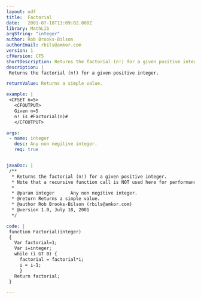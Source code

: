 ```yaml
---
layout: udf
title:  Factorial
date:   2001-07-18T13:09:02.000Z
library: MathLib
argString: "integer"
author: Rob Brooks-Bilson
authorEmail: rbils@amkor.com
version: 1
cfVersion: CF5
shortDescription: Returns the factorial (n!) for a given positive integer.
description: |
 Returns the factorial (n!) for a given positive integer.

returnValue: Returns a simple value.

example: |
 <CFSET n=5>
   <CFOUTPUT>
   Given n=5
   n! is #Factorial(n)#
   </CFOUTPUT>

args:
 - name: integer
   desc: Any non negitive integer.
   req: true


javaDoc: |
 /**
  * Returns the factorial (n!) for a given positive integer.
  * Note that a recursive function call is NOT used here for performance reasons.
  * 
  * @param integer      Any non negitive integer. 
  * @return Returns a simple value. 
  * @author Rob Brooks-Bilson (rbils@amkor.com) 
  * @version 1.0, July 18, 2001 
  */

code: |
 function Factorial(integer)
 {
   Var factorial=1;
   Var i=integer;  
   while (i GT 0) {
     factorial = factorial*i;
     i = i-1;
     }
   Return factorial;
 }

---
```


